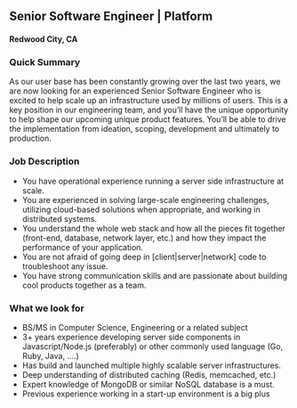 ## Senior Software Engineer | Platform
#### Redwood City, CA

### Quick Summary
As our user base has been constantly growing over the last two years, we are now looking for an experienced Senior Software Engineer who is excited to help scale up an infrastructure used by millions of users. This is a key position in our engineering team, and you’ll have the unique opportunity to help shape our upcoming unique product features. You’ll be able to drive the implementation from ideation, scoping, development and ultimately to production.

### Job Description
+ You have operational experience running a server side infrastructure at scale.
+ You are experienced in solving large-scale engineering challenges, utilizing cloud-based solutions when appropriate, and working in distributed systems.
+ You understand the whole web stack and how all the pieces fit together (front-end, database, network layer, etc.) and how they impact the performance of your application.
+ You are not afraid of going deep in [client|server|network] code to troubleshoot any issue.
+ You have strong communication skills and are passionate about building cool products together as a team.

### What we look for
+ BS/MS in Computer Science, Engineering or a related subject
+ 3+ years experience developing server side components in Javascript/Node.js (preferably) or other commonly used language (Go, Ruby, Java, ….)
+ Has build and launched multiple highly scalable server infrastructures.
+ Deep understanding of distributed caching (Redis, memcached, etc.)
+ Expert knowledge of MongoDB or similar NoSQL database is a must.
+ Previous experience working in a start-up environment is a big plus


